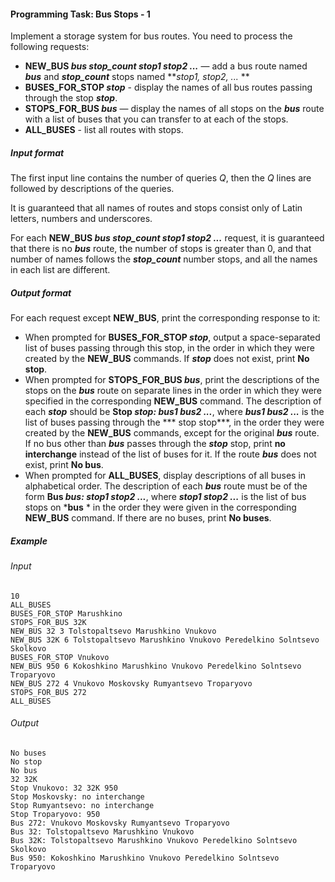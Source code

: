 #### Programming Task: Bus Stops - 1 ####

Implement a storage system for bus routes. You need to process the following requests:

* **NEW_BUS *bus stop_count stop1 stop2 ...*** — add a bus route named ***bus*** and ***stop_count*** stops named ***stop1, stop2, ...* **
* **BUSES_FOR_STOP *stop*** - display the names of all bus routes passing through the stop ***stop***.
* **STOPS_FOR_BUS *bus*** — display the names of all stops on the ***bus*** route with a list of buses that you can transfer to at each of the stops.
* **ALL_BUSES** - list all routes with stops.

##### Input format #####
The first input line contains the number of queries *Q*, then the *Q* lines are followed by descriptions of the queries.

It is guaranteed that all names of routes and stops consist only of Latin letters, numbers and underscores.

For each **NEW_BUS *bus stop_count stop1 stop2 ...*** request, it is guaranteed that there is no ***bus*** route, the number of stops is greater than 0, and that number of names follows the ***stop_count*** number stops, and all the names in each list are different.

##### Output format #####
For each request except **NEW_BUS**, print the corresponding response to it:

* When prompted for **BUSES_FOR_STOP *stop***, output a space-separated list of buses passing through this stop, in the order in which they were created by the **NEW_BUS** commands. If ***stop*** does not exist, print **No stop**.
* When prompted for **STOPS_FOR_BUS *bus***, print the descriptions of the stops on the ***bus*** route on separate lines in the order in which they were specified in the corresponding **NEW_BUS** command. The description of each ***stop*** should be **Stop *stop: bus1 bus2 ...***, where ***bus1 bus2 ...*** is the list of buses passing through the *** stop stop***, in the order they were created by the **NEW_BUS** commands, except for the original ***bus*** route. If no bus other than ***bus*** passes through the ***stop*** stop, print **no interchange** instead of the list of buses for it. If the route ***bus*** does not exist, print **No bus**.
* When prompted for **ALL_BUSES**, display descriptions of all buses in alphabetical order. The description of each ***bus*** route must be of the form **Bus *bus: stop1 stop2 ...***, where ***stop1 stop2 ...*** is the list of bus stops on ***bus** * in the order they were given in the corresponding **NEW_BUS** command. If there are no buses, print **No buses**.

##### Example #####
###### Input ######
```commandline
10
ALL_BUSES
BUSES_FOR_STOP Marushkino
STOPS_FOR_BUS 32K
NEW_BUS 32 3 Tolstopaltsevo Marushkino Vnukovo
NEW_BUS 32K 6 Tolstopaltsevo Marushkino Vnukovo Peredelkino Solntsevo Skolkovo
BUSES_FOR_STOP Vnukovo
NEW_BUS 950 6 Kokoshkino Marushkino Vnukovo Peredelkino Solntsevo Troparyovo
NEW_BUS 272 4 Vnukovo Moskovsky Rumyantsevo Troparyovo
STOPS_FOR_BUS 272
ALL_BUSES
```
###### Output ######
```commandline
No buses
No stop
No bus
32 32K
Stop Vnukovo: 32 32K 950
Stop Moskovsky: no interchange
Stop Rumyantsevo: no interchange
Stop Troparyovo: 950
Bus 272: Vnukovo Moskovsky Rumyantsevo Troparyovo
Bus 32: Tolstopaltsevo Marushkino Vnukovo
Bus 32K: Tolstopaltsevo Marushkino Vnukovo Peredelkino Solntsevo Skolkovo
Bus 950: Kokoshkino Marushkino Vnukovo Peredelkino Solntsevo Troparyovo
```